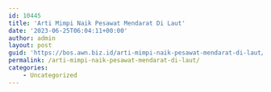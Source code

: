 ```yaml
---
id: 10445
title: 'Arti Mimpi Naik Pesawat Mendarat Di Laut'
date: '2023-06-25T06:04:11+00:00'
author: admin
layout: post
guid: 'https://bos.awn.biz.id/arti-mimpi-naik-pesawat-mendarat-di-laut/'
permalink: /arti-mimpi-naik-pesawat-mendarat-di-laut/
categories:
    - Uncategorized
---
```


